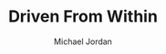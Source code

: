 ---
title: "Driven From Within"
author: "Michael Jordan"
img: "driven-from-within.jpg"
review: "Michael worked very hard at excelling in everything he did. His attitude is 'Come on man, you might be sick, but you can still play'."
---